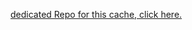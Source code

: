 [dedicated Repo for this cache, click here.](https://github.com/JoeyGE0/Geocaching-ESP32-captive-portal)

